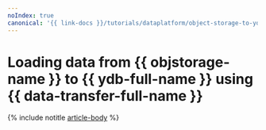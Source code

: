 ```yaml
---
noIndex: true
canonical: '{{ link-docs }}/tutorials/dataplatform/object-storage-to-ydb'
---
```


# Loading data from {{ objstorage-name }} to {{ ydb-full-name }} using {{ data-transfer-full-name }}

{% include notitle [article-body](../../_tutorials/dataplatform/object-storage-to-ydb.md) %}
